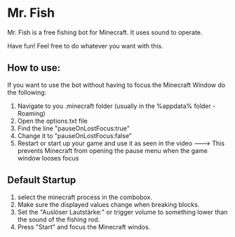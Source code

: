 # Mr. Fish
Mr. Fish is a free fishing bot for Minecraft. It uses sound to operate.

Have fun!
Feel free to do whatever you want with this.

## How to use:

If you want to use the bot without having to focus the Minecraft Window do the following:
1. Navigate to you .minecraft folder (usually in the %appdata% folder - Roaming)
2. Open the options.txt file
3. Find the line "pauseOnLostFocus:true"
4. Change it to "pauseOnLostFocus:false"
5. Restart or start up your game and use it as seen in the video
---> This prevents Minecraft from opening the pause menu when the game window looses focus


## Default Startup
1. select the minecraft process in the combobox.
2. Make sure the displayed values change when breaking blocks.
3. Set the "Auslöser Lautstärke:" or trigger volume to something lower than the sound of the fishing rod.
4. Press "Start" and focus the Minecraft windos.

